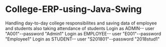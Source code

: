 # College-ERP-using-Java-Swing
Handling day-to-day college responsibilites and saving data of employee and students also taking attendance of students
Login as ADMIN-- user "A001"--password "Admin1"
Login as EMPLOYEE-- user "E001"--password "Employee1"
Login as STUDENT-- user "S201801"--password "2018stud1"
